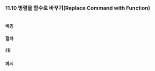 ### 11.10 명령을 함수로 바꾸기(Replace Command with Function)
``` diff

```

#### 배경

#### 절차
##### (1)

#### 예시
